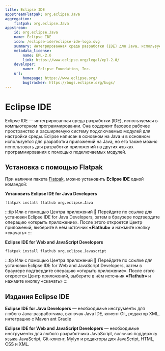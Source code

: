 ```yaml
---
title: Eclipse IDE
appstreamFlatpak: org.eclipse.Java
aggregation: 
    flatpak: org.eclipse.Java
appstream:
    id: org.eclipse.Java
    name: Eclipse IDE
    icon: /eclipse-ide/eclipse-ide-logo.svg
    summary: Интегрированная среда разработки (IDE) для Java, используемая в компьютерном программировании.
    metadata_license: 
        name: EPL-2.0
        link: https://www.eclipse.org/legal/epl-2.0/
    developer: 
        name:  Eclipse Foundation, Inc. 
    url: 
        homepage: https://www.eclipse.org/
        bugtracker: https://bugs.eclipse.org/bugs/
---
```




# Eclipse IDE

Eclipse IDE — интегрированная среда разработки (IDE), используемая в компьютерном программировании. Она содержит базовое рабочее пространство и расширяемую систему подключаемых модулей для настройки среды. Eclipse написан в основном на Java и в основном используется для разработки приложений на Java, но его также можно использовать для разработки приложений на других языках программирования с помощью подключаемых модулей.

## Установка c помощью Flatpak

При наличии пакета [Flatpak](/flatpak), можно установить **Eclipse IDE** одной командой:

**Установить Eclipse IDE for Java Developers**

```shell
flatpak install flathub org.eclipse.Java
```

:::tip Или с помощью Центра приложений :thinking:
Перейдите по ссылке для <a :href="'appstream://org.eclipse.Java'">установки Eclipse IDE for Java Developers</a>, затем в браузере подтвердите операцию «открыть приложение». После этого откроется Центр приложений, выберите в нём источник **«Flathub»** и нажмите кнопку «скачать»
:::

**Eclipse IDE for Web and JavaScript Developers**

```shell
flatpak install flathub org.eclipse.Javascript
```

:::tip Или с помощью Центра приложений :thinking:
Перейдите по ссылке для <a :href="'appstream://org.eclipse.Javascript'">установки Eclipse IDE for Web and JavaScript Developers</a>, затем в браузере подтвердите операцию «открыть приложение». После этого откроется Центр приложений, выберите в нём источник **«Flathub»** и нажмите кнопку «скачать»
::: 

## Издания Eclipse IDE

**Eclipse IDE for Java Developers** — необходимые инструменты для любого Java-разработчика, включая Java IDE, клиент Git, редактор XML, интеграцию с Maven ant Gradle

**Eclipse IDE for Web and JavaScript Developers** — необходимые инструменты для любого разработчика JavaScript, включая поддержку языка JavaScript, Git-клиент, Mylyn и редакторы для JavaScript, HTML, CSS и XML.